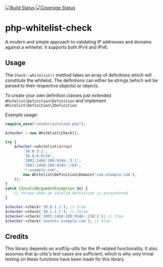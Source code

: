 [![Build Status](https://travis-ci.org/Jalle19/php-whitelist-check.png?branch=master)](https://travis-ci.org/Jalle19/php-whitelist-check) [![Coverage Status](https://coveralls.io/repos/Jalle19/php-whitelist-check/badge.png)](https://coveralls.io/r/Jalle19/php-whitelist-check)

php-whitelist-check
===================

A modern and simple approach to validating IP addresses and domains against a whitelist. It supports both IPv4 and IPv6.

## Usage

The `Check::whitelist()` method takes an array of definitions which will constitute the whitelist. The definitions can either be strings (which will be parsed to their respective objects) or objects.

To create your own definition classes just extended `Whitelist\Definition\Definition` and implement `Whitelist\Definition\IDefinition`

Example usage:

```php
require_once("vendor/autoload.php");

$checker = new Whitelist\Check();

try {
	$checker->whitelist(array(
		'10.0.3.1',
		'10.0.0.0/16',
		'2001:14b8:100:934b::3:1',
		'2001:14b8:100:934b::/64',
		'*.example.com',
		new Whitelist\Definition\Domain('sub.example.com'),
	));
}
catch (InvalidArgumentException $e) {
	// thrown when an invalid definition is encountered
}

$checker->check('10.0.1.1'); // true
$checker->check('10.1.1.1'); // false
$checker->check('2001:14b8:100:934b::210:2'); // true
$checker->check('another.example.com'); // true

```

## Credits

This library depends on xrstf/ip-utils for the IP-related functionality. It also assumes that ip-utils's test cases are sufficient, which is why only trivial testing on these functions have been made for this library.
